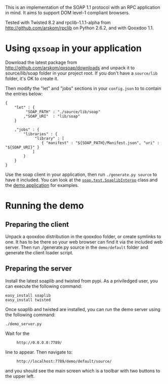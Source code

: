 This is an implementation of the SOAP 1.1 protocol with an RPC application in
mind. It aims to support DOM level-1 compliant browsers.

Tested with Twisted 8.2 and rpclib-1.1.1-alpha from http://github.com/arskom/rpclib
on Python 2.6.2, and with Qooxdoo 1.1.

Using `qxsoap` in your application
==================================

Download the latest package from http://github.com/arskom/qxsoap/downloads and
unpack it to source/lib/soap folder in your project root. If you don't have a
`source/lib` folder, it's OK to create it.

Then modify the "let" and "jobs" sections in your `config.json` to to contain 
the entries below:

    {
        "let" : {
             "SOAP_PATH" : "./source/lib/soap"
            ,"SOAP_URI"  : "lib/soap"
        }
    
        ,"jobs" : {
            "libraries" : {
                 "library" : [ 
                    { "manifest" : "${SOAP_PATH}/Manifest.json", "uri" : "${SOAP_URI}" }
                ]
            }
        }
    }

Use the soap client in your application, then run `./generate.py source` to 
have it included. You can look at the [`soap.test.SoaplibInterop`](http://github.com/arskom/qxsoap/blob/master/source/class/soap/test/SoaplibInterop.js)
class and the [demo application](http://github.com/arskom/qxsoap/tree/master/demo/default/source/class/soap/demo/) for examples.

Running the demo
================

Preparing the client
--------------------

Unpack a qooxdoo distribution in the qooxdoo folder, or create symlinks to one.
It has to be there so your web browser can find it via the included web server.
Then run ./generate.py source in the `demo/default` folder and generate the client
loader script.

Preparing the server
--------------------

Install the latest soaplib and twisted from pypi. As a priviledged user, you can 
execute the following command:

    easy_install soaplib
    easy_install twisted

Once soaplib and twisted are installed, you can run the demo server using the
following command:

    ./demo_server.py

Wait for the

         http://0.0.0.0:7789/

line to appear. Then navigate to:

         http://localhost:7789/demo/default/source/

and you should see the main screen which is a toolbar with two buttons to the
upper left.
